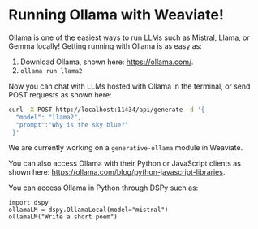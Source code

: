 # Running Ollama with Weaviate!

Ollama is one of the easiest ways to run LLMs such as Mistral, Llama, or Gemma locally! Getting running with Ollama is as easy as:

1. Download Ollama, shown here: https://ollama.com/.
2. `ollama run llama2`

Now you can chat with LLMs hosted with Ollama in the terminal, or send POST requests as shown here:

```bash
curl -X POST http://localhost:11434/api/generate -d '{
  "model": "llama2",
  "prompt":"Why is the sky blue?"
 }'
```

We are currently working on a `generative-ollama` module in Weaviate.

You can also access Ollama with their Python or JavaScript clients as shown here: https://ollama.com/blog/python-javascript-libraries.

You can access Ollama in Python through DSPy such as:

```
import dspy
ollamaLM = dspy.OllamaLocal(model="mistral")
ollamaLM("Write a short poem")
```
